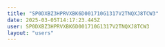 ```yaml
---
title: "SP0DXBZ3HPRVXBK6D001710G1317V2TNQXJ8TCW3"
date: 2025-03-05T14:17:23.445Z
user: SP0DXBZ3HPRVXBK6D001710G1317V2TNQXJ8TCW3
layout: "users"
---
```

    